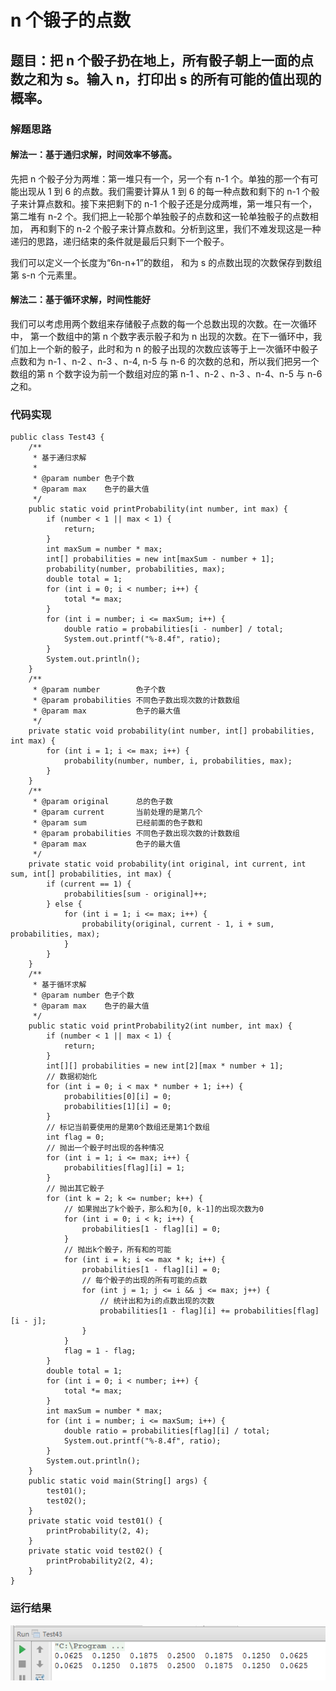 # n 个锻子的点数

## 题目：把 n 个骰子扔在地上，所有骰子朝上一面的点数之和为 s。输入 n，打印出 s 的所有可能的值出现的概率。

### 解题思路

#### 解法一：基于通归求解，时间效率不够高。

先把 n 个骰子分为两堆：第一堆只有一个，另一个有 n-1 个。单独的那一个有可能出现从 1 到 6 的点数。我们需要计算从 1 到 6 的每一种点数和剩下的 n-1 个骰子来计算点数和。接下来把剩下的 n-1 个骰子还是分成两堆，第一堆只有一个， 第二堆有 n-2 个。我们把上一轮那个单独骰子的点数和这一轮单独骰子的点数相加， 再和剩下的 n-2 个骰子来计算点数和。分析到这里，我们不难发现这是一种递归的思路，递归结束的条件就是最后只剩下一个骰子。 

我们可以定义一个长度为“6n-n+1”的数组， 和为 s 的点数出现的次数保存到数组第 s-n 个元素里。

#### 解法二：基于循环求解，时间性能好

我们可以考虑用两个数组来存储骰子点数的每一个总数出现的次数。在一次循环中， 第一个数组中的第 n 个数字表示骰子和为 n 出现的次数。在下一循环中，我们加上一个新的骰子，此时和为 n 的骰子出现的次数应该等于上一次循环中骰子点数和为 n-1 、n-2 、n-3 、n-4, n-5 与 n-6 的次数的总和，所以我们把另一个数组的第 n 个数字设为前一个数组对应的第 n-1 、n-2 、n-3 、n-4、n-5 与 n-6 之和。

### 代码实现

```
public class Test43 {
    /**
     * 基于通归求解
     *
     * @param number 色子个数
     * @param max    色子的最大值
     */
    public static void printProbability(int number, int max) {
        if (number < 1 || max < 1) {
            return;
        }
        int maxSum = number * max;
        int[] probabilities = new int[maxSum - number + 1];
        probability(number, probabilities, max);
        double total = 1;
        for (int i = 0; i < number; i++) {
            total *= max;
        }
        for (int i = number; i <= maxSum; i++) {
            double ratio = probabilities[i - number] / total;
            System.out.printf("%-8.4f", ratio);
        }
        System.out.println();
    }
    /**
     * @param number        色子个数
     * @param probabilities 不同色子数出现次数的计数数组
     * @param max           色子的最大值
     */
    private static void probability(int number, int[] probabilities, int max) {
        for (int i = 1; i <= max; i++) {
            probability(number, number, i, probabilities, max);
        }
    }
    /**
     * @param original      总的色子数
     * @param current       当前处理的是第几个
     * @param sum           已经前面的色子数和
     * @param probabilities 不同色子数出现次数的计数数组
     * @param max           色子的最大值
     */
    private static void probability(int original, int current, int sum, int[] probabilities, int max) {
        if (current == 1) {
            probabilities[sum - original]++;
        } else {
            for (int i = 1; i <= max; i++) {
                probability(original, current - 1, i + sum, probabilities, max);
            }
        }
    }
    /**
     * 基于循环求解
     * @param number 色子个数
     * @param max    色子的最大值
     */
    public static void printProbability2(int number, int max) {
        if (number < 1 || max < 1) {
            return;
        }
        int[][] probabilities = new int[2][max * number + 1];
        // 数据初始化
        for (int i = 0; i < max * number + 1; i++) {
            probabilities[0][i] = 0;
            probabilities[1][i] = 0;
        }
        // 标记当前要使用的是第0个数组还是第1个数组
        int flag = 0;
        // 抛出一个骰子时出现的各种情况
        for (int i = 1; i <= max; i++) {
            probabilities[flag][i] = 1;
        }
        // 抛出其它骰子
        for (int k = 2; k <= number; k++) {
            // 如果抛出了k个骰子，那么和为[0, k-1]的出现次数为0
            for (int i = 0; i < k; i++) {
                probabilities[1 - flag][i] = 0;
            }
            // 抛出k个骰子，所有和的可能
            for (int i = k; i <= max * k; i++) {
                probabilities[1 - flag][i] = 0;
                // 每个骰子的出现的所有可能的点数
                for (int j = 1; j <= i && j <= max; j++) {
                    // 统计出和为i的点数出现的次数
                    probabilities[1 - flag][i] += probabilities[flag][i - j];
                }
            }
            flag = 1 - flag;
        }
        double total = 1;
        for (int i = 0; i < number; i++) {
            total *= max;
        }
        int maxSum = number * max;
        for (int i = number; i <= maxSum; i++) {
            double ratio = probabilities[flag][i] / total;
            System.out.printf("%-8.4f", ratio);
        }
        System.out.println();
    }
    public static void main(String[] args) {
        test01();
        test02();
    }
    private static void test01() {
        printProbability(2, 4);
    }
    private static void test02() {
        printProbability2(2, 4);
    }
}
```

### 运行结果

![](images/61.png)